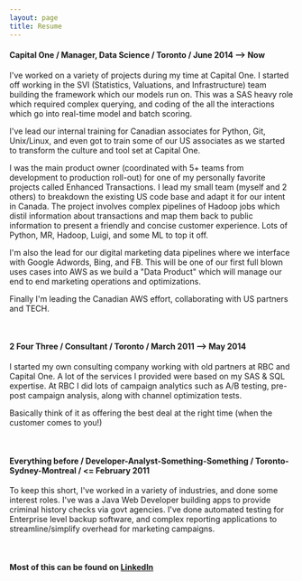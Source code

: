 ```yaml
---
layout: page
title: Resume
---
```


#### Capital One / Manager, Data Science / Toronto / June 2014 --> Now  
I've worked on a variety of projects during my time at Capital One. I started off working in the SVI (Statistics, Valuations, and Infrastructure) team building the framework which our models run on. This was a SAS heavy role which required complex querying, and coding of the all the interactions which go into real-time model and batch scoring.

I've lead our internal training for Canadian associates for Python, Git, Unix/Linux, and even got to train some of our US associates as we started to transform the culture and tool set at Capital One.

I was the main product owner (coordinated with 5+ teams from development to production roll-out) for one of my personally favorite projects called Enhanced Transactions. I lead my small team (myself and 2 others) to breakdown the existing US code base and adapt it for our intent in Canada. The project involves complex pipelines of Hadoop jobs which distil information about transactions and map them back to public information to present a friendly and concise customer experience. Lots of Python, MR, Hadoop, Luigi, and some ML to top it off.

I'm also the lead for our digital marketing data pipelines where we interface with Google Adwords, Bing, and FB. This will be one of our first full blown uses cases into AWS as we build a "Data Product" which will manage our end to end marketing operations and optimizations.

Finally I'm leading the Canadian AWS effort, collaborating with US partners and TECH.  

<br/>

#### 2 Four Three / Consultant / Toronto / March 2011 --> May 2014
I started my own consulting company working with old partners at RBC and Capital One.
A lot of the services I provided were based on my SAS & SQL expertise.
At RBC I did lots of campaign analytics such as A/B testing, pre-post campaign analysis,
along with channel optimization tests.

Basically think of it as offering the best deal at the right time (when the customer comes to you!)

<br/>

#### Everything before / Developer-Analyst-Something-Something / Toronto-Sydney-Montreal / <= February 2011
To keep this short, I've worked in a variety of industries, and done some interest roles. I've was a Java Web Developer building apps to provide criminal history checks via govt agencies. I've done automated testing for Enterprise level backup software, and complex reporting applications to streamline/simplify overhead for marketing campaigns.


<br/>

#### Most of this can be found on [LinkedIn](https://www.linkedin.com/in/fdosani)
